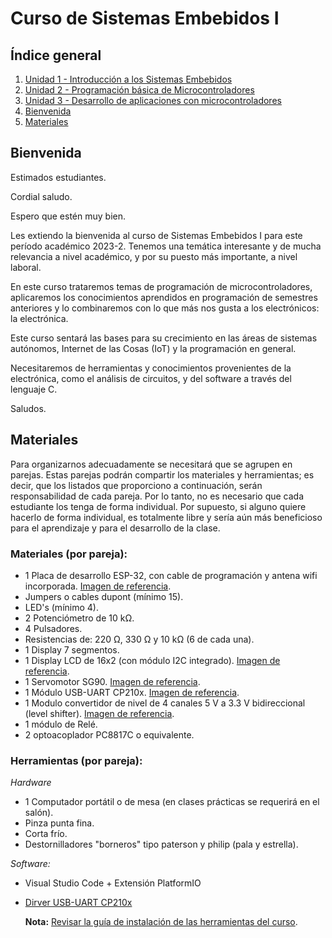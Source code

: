# Curso de Sistemas Embebidos I

## Índice general

1. [Unidad 1 - Introducción a los Sistemas Embebidos](Unidad_1/readme.md)
2. [Unidad 2 - Programación básica de Microcontroladores](Unidad_2/readme.md)
3. [Unidad 3 - Desarrollo de aplicaciones con microcontroladores](Unidad_3/readme.md)
4. [Bienvenida](#bienvenida-al-curso-de-sistemas-embebidos-i)
5. [Materiales](#materiales)

## Bienvenida

Estimados estudiantes.
 
Cordial saludo. 
 
Espero que estén muy bien.
 
Les extiendo la bienvenida al curso de Sistemas Embebidos I para este período académico 2023-2. Tenemos una temática interesante y de mucha relevancia a nivel académico, y por su puesto más importante, a nivel laboral. 
 
En este curso trataremos temas de programación de microcontroladores, aplicaremos los conocimientos aprendidos en programación de semestres anteriores y lo combinaremos con lo que más nos gusta a los electrónicos: la electrónica. 
 
Este curso sentará las bases para su crecimiento en las áreas de sistemas autónomos, Internet de las Cosas (IoT) y la programación en general. 
 
Necesitaremos de herramientas y conocimientos provenientes de la electrónica, como el análisis de circuitos, y del software a través del lenguaje C. 
 
Saludos. 

## Materiales

Para organizarnos adecuadamente se necesitará que se agrupen en parejas. Estas parejas podrán compartir los materiales y herramientas; es decir, que los listados que proporciono a continuación, serán responsabilidad de cada pareja. Por lo tanto, no es necesario que cada estudiante los tenga de forma individual. Por supuesto, si alguno quiere hacerlo de forma individual, es totalmente libre y sería aún más beneficioso para el aprendizaje y para el desarrollo de la clase.
 
### Materiales (por pareja):

- 1 Placa de desarrollo ESP-32, con cable de programación y antena wifi incorporada. [Imagen de referencia](img/esp32_devkit.jpg).
- Jumpers o cables dupont (mínimo 15).
- LED's (mínimo 4).
- 2 Potenciómetro de 10 kΩ.
- 4 Pulsadores.
- Resistencias de: 220 Ω, 330 Ω y 10 kΩ (6 de cada una).
- 1 Display 7 segmentos.
- 1 Display LCD de 16x2 (con módulo I2C integrado). [Imagen de referencia](img/LCD_16x2_I2C.png).
- 1 Servomotor SG90. [Imagen de referencia](img/servo_sg90.jpg).
- 1 Módulo USB-UART CP210x. [Imagen de referencia](img/CP210.jpg).
- 1 Modulo convertidor de nivel de 4 canales 5 V a 3.3 V bidireccional (level shifter). [Imagen de referencia](img/level_shifter.jpg).
- 1 módulo de Relé.
- 2 optoacoplador PC8817C o equivalente.

### Herramientas (por pareja):

*Hardware*
- 1 Computador portátil o de mesa (en clases prácticas se requerirá en el salón).
- Pinza punta fina.
- Corta frío.
- Destornilladores "borneros" tipo paterson y philip (pala y estrella).
	
*Software:*
- Visual Studio Code + Extensión PlatformIO
- [Dirver USB-UART CP210x](https://www.silabs.com/developers/usb-to-uart-bridge-vcp-drivers?tab=downloads) 

    **Nota:** [Revisar la guía de instalación de las herramientas del curso](#guía-de-instalación-de-las-herramientas-del-curso).